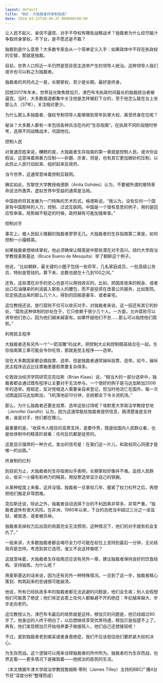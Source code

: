 ```yaml
---
layout: default
title: "BBC：大独裁者终身制指南"
date: 2018-03-22T10:49:37.000000+08:00
---
```


让人民不起义、亲信不逼宫、对手不夺权有哪些战略战术？独裁者为什么绞尽脑汁争取终身掌权，不下台，是不愿还是不敢？

独裁到底什么意思？大多数专家会从一个简单定义入手：如果政体中不存在执政权的交替，那就是独裁。

目前，世界人口将近一半仍然是受非民主选举产生的领导人统治。这种领导人我们或许也可以称之为独裁者。

独裁者的共同点之一是，长期掌权，至少是长期，最好是终身。

回想2017年年末，世界目光聚焦穆加贝，津巴布韦执政时间最长的独裁统治者被逼宫。当时，大多数报道都集中关注他是怎样被赶下台的，至于他怎么能在台上坐那么久（37年），关注相对更少。

为什么那么多独裁者、强权专制领导人能够做到常年执掌大权、甚至终身在位呢？

秘诀？大多数人都有一本包括各种兵法在内的“生存指南”。在执政不同阶段随时参考，选用不同战略战术，巩固地位。

控制人民

对普通百姓来说，糟糕的是，大独裁者生存指南的第一章就是控制人民。或许你会假设，这意味着用暴力压制——折磨、杀害，但是，也有其它更加微妙的压制，以此防止人民行动起来、组织起来反政府。

当今世界，这通常意味着控制互联网。

确实如此，苏黎世大学教授格德斯（Anita Gohdes）认为，不要被所谓的推特革命说法所愚弄。虚拟世界中受益的通常是当局。

中国政府将其发展为一门特殊的艺术形式。格德斯说，“我认为，没有任何一个国家有中国那样的人力，控制、过滤互联网。中国是一个很有意思的例子，用的是回应性审查。局势越不稳定的时候，政府越有可能加强审查。”

控制对手

事实上，被人民起义推翻的独裁者寥寥无几。大独裁者的生存指南第二章是，如何控制一小撮精英。

如果独裁者想继续掌权，他必须确保让精英层中那些潜在对手高兴。纽约大学政治学教授麦斯基达（Bruce Bueno de Mesquita）举了朝鲜这个例子。

他说，“比如朝鲜，最关键的小圈子包括一些将军，几名家庭成员，一批高级公务员、特别是管钱的。算下来，总数也就在十几到100之间。”

还有，这些潜在对手的忠心也是可以用钱收买的。比如，把国库收来的税金、或者出口石油赚来的利润装入那些人的腰包，而不是投资在改善公共服务，比如医院。钦定挑选出来的那么几个人，得到的回报是豪车、或者豪宅。

这位教授还说，放行腐败不仅可以收买对手，对独裁者来说，这一招还有其它的妙处，“腐败这种体制的妙处在于，它只依赖于很少几个人。一方面，允许腐败可以诱导他们忠心，因为他们越来越富有。如果怀疑他们不忠……那么可以指控他们腐败。”

利用民主程序

大独裁者还有另外一个“一箭双雕”的战术，把控制大众和控制精英结合在一起。生存指南第三章可能会令你吃惊，那就是民主程序——选举。

现在大多数国家都会搞投票、选举，但是独裁者通常操纵投票、选举。如今，操纵民主程序远远比往票箱里塞假票要复杂得多。

伦敦政治经济学院研究员克拉斯（Brian Klaas）说，“相当大的一部分选举中，独裁者都会通过既有程序让主要对手无法参与。一个很好的例子是马达加斯加2006年的选举。按规定，反对党候选人需要亲自来登记，但当时他流亡在国外，每一次试图返回马达加斯加，飞机落地前10分钟，总统都会下令关闭机场。”

那么，为什么独裁者还要走投票、选举这些过场呢？埃默里大学政治学教授甘地（Jennifer Gandhi）认为，因为这通常能给独裁者提供信息，搞清楚谁是支持者，谁是对手，他们都在哪儿。

最重要的是，“收获令人瞠目的高票支持，是要作秀，既是给国内人民群众看，也是给体制中的精英阶层看：任何反抗都是徒劳的。

这是显示强悍的一种方式，发出的信号是：在我们这一片儿，和政权同心同德才是唯一的出路。”

终身制的红利

到目前为止，大独裁者的生存指南似乎表明，长期掌权好像并不难。监控人民群众，收买一小撮有影响力的精英，用投票选举显示自己的铁腕。

从某种程度上来看，这并没错。独裁者一旦掌权几年、握紧了权力杠杆之后，再想把他们搬走非常困难。

克拉斯还说，除此之外，独裁者自动选择下台的不利因素非常多、非常严重。“独裁者退休有很大风险。在非洲，1960年以来，下台的总统当中超过三分之一坐监狱、被放逐、或者被杀掉。

独裁者丢掉权力后出现的局面完全无法预测，这种情况下，他们的对手就有机会复仇了。”

一般来讲，大多数独裁者都会竭尽全力尽可能在权位上坚持到最后一分钟，无论结局将是怎样。考虑到其它选项，谁又不会这样做呢？

这就意味着，大独裁者生存指南还应该有另外一章，建议独裁者保持良好的饮食结构、坚持锻炼。为什么呢？

用麦斯基达的话来说，因为还有另外一种特殊情况。一旦到了这一步，独裁者精心策划、构筑起来的忠诚很可能崩溃。

他说，所有已经执政多年的独裁者都无法逃避的问题是，他们会生病；别人会假想他们可能患了绝症；他们肯定会患上任何人都躲避不开的绝症：年纪越来越大、步步走向老朽。

这位教授认为，津巴布韦最后的局势就是这样。穆加贝的问题是，他已经超过90岁了。他身边的人终于明白了，以后想继续享受优厚待遇，穆加贝是指望不上了。再有，他们发现穆加贝开始培养妻子做接班人，他们自己还想接班呢！

不过，直到独裁者老到痴呆或者身患绝症，我们不应该低估他们要抓紧大权的决心。

为生存而战。这个逻辑可以用来诠释独裁者的所作所为。独裁者的为生存而战，也界定着——更多情况下是摧毁着——他统治的臣民的生活。

（本文根据牛津大学政治学教授詹姆斯·蒂利（James Tilley）主持的BBC广播4台节目“深度分析”整理而成）

